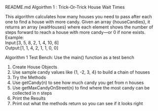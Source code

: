 README.md
Algoirthm 1 : Trick-Or-Trick House Wait Times 

This algorithm calculates how many houses you need to pass after each one to find a house with more candy. Given an array {houseCandies}, it returns an array {waitHouses} where each element shows the number of steps forward to reach a house with more candy—or 0 if none exists.
Example:  
Input:[3, 5, 8, 2, 1, 4, 10, 6]  
Output:[1, 1, 4, 2, 1, 1, 0, 0]

Algorithm 1 Test Bench:  Use the main() function as a test bench
1. Create House Objects
2. Use sample candy values like {1, -2, 3, 4} to build a chain of houses
3. Try the Methods
4. Use getCandy(n) to see how much candy you get from n houses
5. Use getMaxCandyOnStreet(n) to find where the most candy can be collected in n steps
6. Print the Results
7. Print out what the methods return so you can see if it looks right
